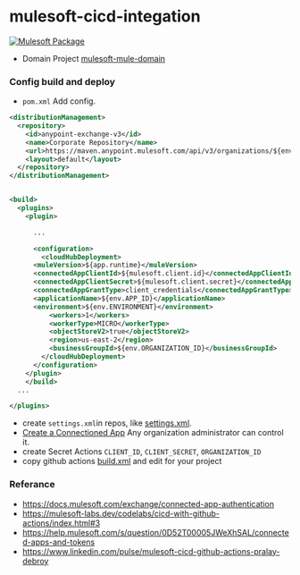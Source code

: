 # mulesoft-cicd-integation
[![Mulesoft Package](https://github.com/dvgamerr/mulesoft-cicd-integation/actions/workflows/build.yml/badge.svg)](https://github.com/dvgamerr/mulesoft-cicd-integation/actions/workflows/build.yml)

- Domain Project [mulesoft-mule-domain](https://github.com/dvgamerr/mulesoft-mule-domain)

### Config build and deploy

- `pom.xml` Add config.

```xml
<distributionManagement>
  <repository>
    <id>anypoint-exchange-v3</id>
    <name>Corporate Repository</name>
    <url>https://maven.anypoint.mulesoft.com/api/v3/organizations/${env.ORGANIZATION_ID}/maven</url>
    <layout>default</layout>
  </repository>
</distributionManagement>


<build>
  <plugins>
    <plugin>

      ...

      <configuration>
        <cloudHubDeployment>
	  <muleVersion>${app.runtime}</muleVersion>
	  <connectedAppClientId>${mulesoft.client.id}</connectedAppClientId>
	  <connectedAppClientSecret>${mulesoft.client.secret}</connectedAppClientSecret>
	  <connectedAppGrantType>client_credentials</connectedAppGrantType>
	  <applicationName>${env.APP_ID}</applicationName>
	  <environment>${env.ENVIRONMENT}</environment>
          <workers>1</workers>
          <workerType>MICRO</workerType>
          <objectStoreV2>true</objectStoreV2>
          <region>us-east-2</region>
          <businessGroupId>${env.ORGANIZATION_ID}</businessGroupId>
        </cloudHubDeployment>
      </configuration>
    </plugin>
	</build>
  ...

</plugins>
```

- create `settings.xml`in repos, like [settings.xml](./settings.xml).
- [Create a Connectioned App](https://docs.mulesoft.com/access-management/connected-apps-developers) Any organization administrator can control it.
- create Secret Actions `CLIENT_ID`, `CLIENT_SECRET`, `ORGANIZATION_ID`
- copy github actions [build.xml](./.github/workflows/build.yml) and edit for your project

### Referance
- https://docs.mulesoft.com/exchange/connected-app-authentication
- https://mulesoft-labs.dev/codelabs/cicd-with-github-actions/index.html#3
- https://help.mulesoft.com/s/question/0D52T00005JWeXhSAL/connected-apps-and-tokens
- https://www.linkedin.com/pulse/mulesoft-cicd-github-actions-pralay-debroy
